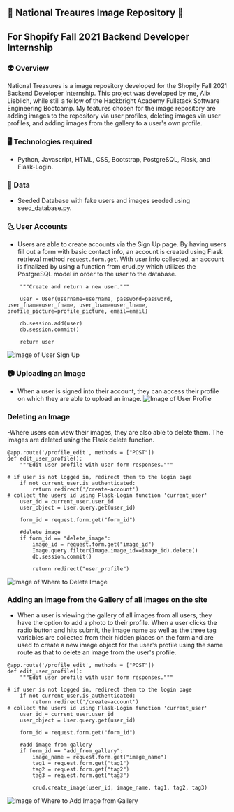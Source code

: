 ## 🔭 National Treaures Image Repository 🌠

## For Shopify Fall 2021 Backend Developer Internship

###  👽 Overview

National Treasures is a image repository developed for the Shopify Fall 2021 Backend Developer Internship.
This project was developed by me, Alix Lieblich, while still a fellow of the Hackbright Academy Fullstack Software Engineering Bootcamp. My features chosen for the image repository are adding images to the repository via user profiles, deleting images via user profiles, and adding images from the gallery to a user's own profile. 

### 🖥️ Technologies required 

- Python, Javascript, HTML, CSS, Bootstrap, PostgreSQL, Flask, and Flask-Login. 

### 🌌 Data

- Seeded Database with fake users and images seeded using seed_database.py.

### 🌜 User Accounts

- Users are able to create accounts via the Sign Up page. By having users fill out a form with basic contact info, an account is created using Flask retrieval method ```request.form.get```. With user info collected, an account is finalized by using a function from crud.py which utilizes the PostgreSQL model in order to the user to the database.
```
    """Create and return a new user."""

    user = User(username=username, password=password, user_fname=user_fname, user_lname=user_lname, profile_picture=profile_picture, email=email)

    db.session.add(user)
    db.session.commit()

    return user
```
![Image of User Sign Up](filteredFlats.png)


### 📷 Uploading an Image

- When a user is signed into their account, they can access their profile on which they are able to upload an image.
![Image of User Profile](filteredFlats.png)

### Deleting an Image

-Where users can view their images, they are also able to delete them. The images are deleted using the Flask delete function.
```
@app.route('/profile_edit', methods = ["POST"])
def edit_user_profile():
    """Edit user profile with user form responses."""

# if user is not logged in, redirect them to the login page
    if not current_user.is_authenticated:
        return redirect('/create-account')
# collect the users id using Flask-Login function 'current_user'
    user_id = current_user.user_id
    user_object = User.query.get(user_id)
   
    form_id = request.form.get("form_id")

    #delete image
    if form_id == "delete_image":
        image_id = request.form.get("image_id")
        Image.query.filter(Image.image_id==image_id).delete()
        db.session.commit()

        return redirect("user_profile")
```
![Image of Where to Delete Image](filteredFlats.png)

### Adding an image from the Gallery of all images on the site

- When a user is viewing the gallery of all images from all users, they have the option to add a photo to their profile. When a user clicks the radio button and hits submit, the image name as well as the three tag variables are collected from their hidden places on the form and are used to create a new image object for the user's profile using the same route as that to delete an image from the user's profile.
```
@app.route('/profile_edit', methods = ["POST"])
def edit_user_profile():
    """Edit user profile with user form responses."""

# if user is not logged in, redirect them to the login page
    if not current_user.is_authenticated:
        return redirect('/create-account')
# collect the users id using Flask-Login function 'current_user'
    user_id = current_user.user_id
    user_object = User.query.get(user_id)
   
    form_id = request.form.get("form_id")
    
    #add image from gallery
    if form_id == "add_from_gallery":
        image_name = request.form.get("image_name")
        tag1 = request.form.get("tag1")
        tag2 = request.form.get("tag2")
        tag3 = request.form.get("tag3")

        crud.create_image(user_id, image_name, tag1, tag2, tag3)
```
![Image of Where to Add Image from Gallery](filteredFlats.png)

